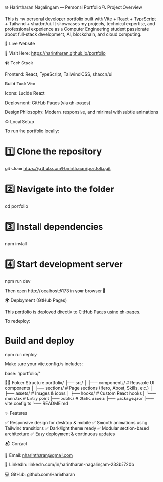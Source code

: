 🌐 Harintharan Nagalingam — Personal Portfolio
🔍 Project Overview

This is my personal developer portfolio built with Vite + React + TypeScript + Tailwind + shadcn/ui.
It showcases my projects, technical expertise, and professional experience as a Computer Engineering student passionate about full-stack development, AI, blockchain, and cloud computing.

🚀 Live Website

🔗 Visit Here: https://harintharan.github.io/portfolio

🛠️ Tech Stack

Frontend: React, TypeScript, Tailwind CSS, shadcn/ui

Build Tool: Vite

Icons: Lucide React

Deployment: GitHub Pages (via gh-pages)

Design Philosophy: Modern, responsive, and minimal with subtle animations

⚙️ Local Setup

To run the portfolio locally:

# 1️⃣ Clone the repository
git clone https://github.com/Harintharan/portfolio.git

# 2️⃣ Navigate into the folder
cd portfolio

# 3️⃣ Install dependencies
npm install

# 4️⃣ Start development server
npm run dev


Then open http://localhost:5173
 in your browser 🚀

🌍 Deployment (GitHub Pages)

This portfolio is deployed directly to GitHub Pages using gh-pages.

To redeploy:

# Build and deploy
npm run deploy


Make sure your vite.config.ts includes:

base: '/portfolio/'

🧑‍💻 Folder Structure
portfolio/
 ├── src/
 │   ├── components/     # Reusable UI components
 │   ├── sections/       # Page sections (Hero, About, Skills, etc.)
 │   ├── assets/         # Images & icons
 │   ├── hooks/          # Custom React hooks
 │   └── main.tsx        # Entry point
 ├── public/             # Static assets
 ├── package.json
 ├── vite.config.ts
 └── README.md

✨ Features

✅ Responsive design for desktop & mobile
✅ Smooth animations using Tailwind transitions
✅ Dark/light theme ready
✅ Modular section-based architecture
✅ Easy deployment & continuous updates

📬 Contact

📧 Email: nharintharan@gmail.com

💼 LinkedIn: linkedin.com/in/harintharan-nagalingam-233b5720b

💻 GitHub: github.com/Harintharan
